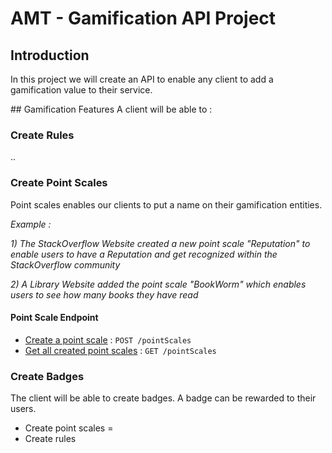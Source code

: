 # AMT - Gamification API Project

## Introduction
In this project we will create an API to enable any client to add a gamification value to their service. 

## Gamification Features
A client will be able to : 

### Create Rules
..

### Create Point Scales
Point scales enables our clients to put a name on their gamification entities.

*Example :*

*1) The StackOverflow Website created a new point scale "Reputation" to enable users to have a Reputation and get recognized within the StackOverflow community*

*2) A Library Website added the point scale "BookWorm" which enables users to see how many books they have read*

#### Point Scale Endpoint

* [Create a point scale](docs/pointScale.md) : `POST /pointScales`
* [Get all created point scales](docs/pointScale.md) : `GET /pointScales`

### Create Badges 

The client will be able to create badges. A badge can be rewarded to their users.

* Create point scales = 
* Create rules